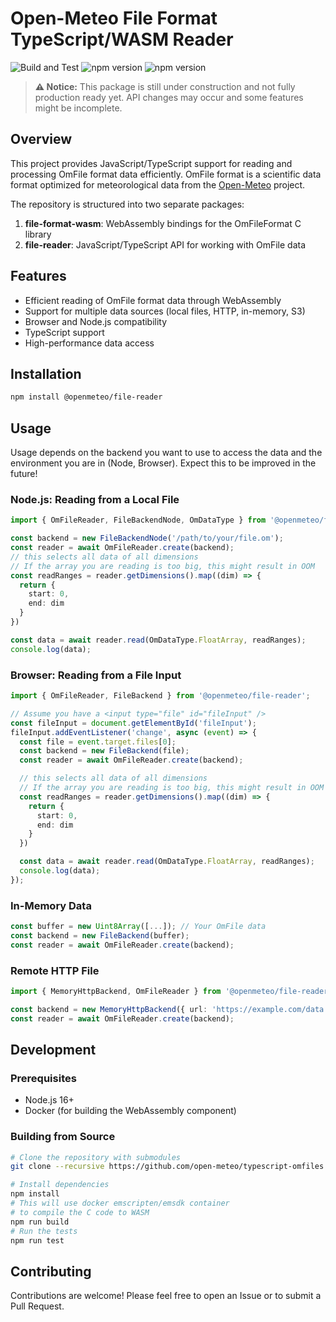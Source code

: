 # Open-Meteo File Format TypeScript/WASM Reader

![Build and Test](https://github.com/open-meteo/typescript-omfiles/actions/workflows/build-and-test.yml/badge.svg)
![npm version](https://img.shields.io/npm/v/@openmeteo/file-reader?label=npm%20@openmeteo/file-reader)
![npm version](https://img.shields.io/npm/v/@openmeteo/file-format-wasm?label=npm%20@openmeteo/file-format-wasm)

> **⚠️ Notice:** This package is still under construction and not fully production ready yet. API changes may occur and some features might be incomplete.

## Overview

This project provides JavaScript/TypeScript support for reading and processing OmFile format data efficiently. OmFile format is a scientific data format optimized for meteorological data from the [Open-Meteo](https://github.com/open-meteo/om-file-format/) project.

The repository is structured into two separate packages:

1. **file-format-wasm**: WebAssembly bindings for the OmFileFormat C library
2. **file-reader**: JavaScript/TypeScript API for working with OmFile data

## Features

- Efficient reading of OmFile format data through WebAssembly
- Support for multiple data sources (local files, HTTP, in-memory, S3)
- Browser and Node.js compatibility
- TypeScript support
- High-performance data access

## Installation

```bash
npm install @openmeteo/file-reader
```

## Usage

Usage depends on the backend you want to use to access the data and the environment you are in (Node, Browser). Expect this to be improved in the future!

### Node.js: Reading from a Local File

```typescript
import { OmFileReader, FileBackendNode, OmDataType } from '@openmeteo/file-reader';

const backend = new FileBackendNode('/path/to/your/file.om');
const reader = await OmFileReader.create(backend);
// this selects all data of all dimensions
// If the array you are reading is too big, this might result in OOM
const readRanges = reader.getDimensions().map((dim) => {
  return {
    start: 0,
    end: dim
  }
})

const data = await reader.read(OmDataType.FloatArray, readRanges);
console.log(data);
```

### Browser: Reading from a File Input

```typescript
import { OmFileReader, FileBackend } from '@openmeteo/file-reader';

// Assume you have a <input type="file" id="fileInput" />
const fileInput = document.getElementById('fileInput');
fileInput.addEventListener('change', async (event) => {
  const file = event.target.files[0];
  const backend = new FileBackend(file);
  const reader = await OmFileReader.create(backend);

  // this selects all data of all dimensions
  // If the array you are reading is too big, this might result in OOM
  const readRanges = reader.getDimensions().map((dim) => {
    return {
      start: 0,
      end: dim
    }
  })

  const data = await reader.read(OmDataType.FloatArray, readRanges);
  console.log(data);
});
```

### In-Memory Data

```typescript
const buffer = new Uint8Array([...]); // Your OmFile data
const backend = new FileBackend(buffer);
const reader = await OmFileReader.create(backend);
```

### Remote HTTP File

```typescript
import { MemoryHttpBackend, OmFileReader } from '@openmeteo/file-reader';

const backend = new MemoryHttpBackend({ url: 'https://example.com/data.om' });
const reader = await OmFileReader.create(backend);
```

## Development

### Prerequisites

- Node.js 16+
- Docker (for building the WebAssembly component)

### Building from Source

```bash
# Clone the repository with submodules
git clone --recursive https://github.com/open-meteo/typescript-omfiles.git

# Install dependencies
npm install
# This will use docker emscripten/emsdk container
# to compile the C code to WASM
npm run build
# Run the tests
npm run test
```

## Contributing

Contributions are welcome! Please feel free to open an Issue or to submit a Pull Request.
